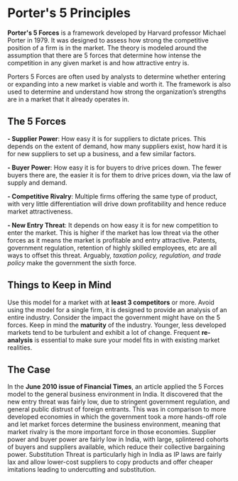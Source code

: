 # Porter's 5 Principles

**Porter's 5 Forces** is a framework developed by Harvard professor Michael Porter in 1979. It was designed to assess how strong the competitive position of a firm is in the market. The theory is modeled around the assumption that there are 5 forces that determine how intense the competition in any given market is and how attractive entry is.

Porters 5 Forces are often used by analysts to determine whether entering or expanding into a new market is viable and worth it. The framework is also used to determine and understand how strong the organization’s strengths are in a market that it already operates in.

## The 5 Forces

**- Supplier Power**:
How easy it is for suppliers to dictate prices. This depends on the extent of demand, how many suppliers exist, how hard it is for new suppliers to set up a business, and a few similar factors.

**- Buyer Power**:
How easy it is for buyers to drive prices down. The fewer buyers there are, the easier it is for them to drive prices down, via the law of supply and demand.

**- Competitive Rivalry**:
Multiple firms offering the same type of product, with very little differentiation will drive down profitability and hence reduce market attractiveness.

**- New Entry Threat**:
It depends on how easy it is for new competition to enter the market. This is higher if the market has low threat via the other forces as it means the market is profitable and entry attractive. Patents, government regulation, retention of highly skilled employees, etc are all ways to offset this threat.
Arguably, _taxation policy, regulation, and trade policy_ make the government the sixth force.

## Things to Keep in Mind

Use this model for a market with at **least 3 competitors** or more. Avoid using the model for a single firm, it is designed to provide an analysis of an entire industry.
Consider the impact the government might have on the 5 forces.
Keep in mind the **maturity** of the industry. Younger, less developed markets tend to be turbulent and exhibit a lot of change.
Frequent **re-analysis** is essential to make sure your model fits in with existing market realities.

## The Case

In the **June 2010 issue of Financial Times**, an article applied the 5 Forces model to the general business environment in India.
It discovered that the new entry threat was fairly low, due to stringent government regulation, and general public distrust of foreign entrants.
This was in comparison to more developed economies in which the government took a more hands-off role and let market forces determine the business environment, meaning that market rivalry is the more important force in those economies.
Supplier power and buyer power are fairly low in India, with large, splintered cohorts of buyers and suppliers available, which reduce their collective bargaining power.
Substitution Threat is particularly high in India as IP laws are fairly lax and allow lower-cost suppliers to copy products and offer cheaper imitations leading to undercutting and substitution.
